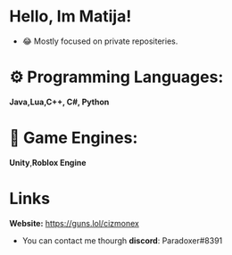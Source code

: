 # Hello, Im Matija!

- 😂 Mostly focused on private repositeries.

# ⚙ Programming Languages:

**Java,Lua,C++, C#, Python**

# 🔧 Game Engines:

**Unity**,**Roblox Engine**

# Links

**Website:** https://guns.lol/cizmonex

- You can contact me thourgh **discord**: Paradoxer#8391
